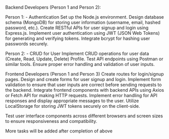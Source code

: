 Backend Developers (Person 1 and Person 2):

Person 1: - Authentication
Set up the Node.js environment.
Design database schema (MongoDB) for storing user information (username, email, hashed password, etc.).
Create RESTful APIs for user signup and login using Express.js.
Implement user authentication using JWT (JSON Web Tokens) for generating and verifying tokens.
Integrate bcrypt for hashing user passwords securely.

Person 2: - CRUD for User
Implement CRUD operations for user data (Create, Read, Update, Delete) Profile.
Test API endpoints using Postman or similar tools.
Ensure proper error handling and validation of user inputs.

Frontend Developers (Person 1 and Person 3)
Create routes for login/signup pages.
Design and create forms for user signup and login.
Implement form validation to ensure that user inputs are correct before sending requests to the backend.
Integrate frontend components with backend APIs using Axios or Fetch API for making HTTP requests.
Implement error handling for API responses and display appropriate messages to the user.
Utilize LocalStorage for storing JWT tokens securely on the client-side.

Test user interface components across different browsers and screen sizes to ensure responsiveness and compatibility.

More tasks will be added after completion of above

